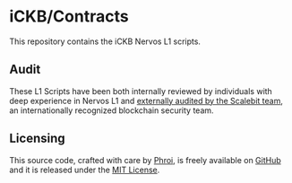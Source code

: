 # iCKB/Contracts

This repository contains the iCKB Nervos L1 scripts.

## Audit

These L1 Scripts have been both internally reviewed by individuals with deep experience in Nervos L1 and [externally audited by the Scalebit team](http://scalebit.xyz/reports/20240911-ICKB-Final-Audit-Report.pdf), an internationally recognized blockchain security team.

## Licensing

This source code, crafted with care by [Phroi](https://phroi.com/), is freely available on [GitHub](https://github.com/ickb/contracts) and it is released under the [MIT License](./LICENSE).
